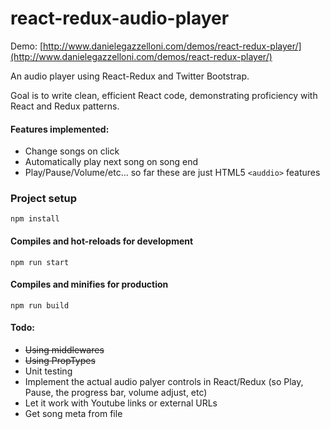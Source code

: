 # react-redux-audio-player

Demo: [http://www.danielegazzelloni.com/demos/react-redux-player/](http://www.danielegazzelloni.com/demos/react-redux-player/)

An audio player using React-Redux and Twitter Bootstrap. 

Goal is to write clean, efficient React code, demonstrating proficiency with React and Redux patterns.

#### Features implemented:

- Change songs on click
- Automatically play next song on song end
- Play/Pause/Volume/etc... so far these are just HTML5 ```<auddio>``` features


### Project setup
```
npm install
```

#### Compiles and hot-reloads for development
```
npm run start
```

#### Compiles and minifies for production
```
npm run build
```


#### Todo:

- ~~Using middlewares~~
- ~~Using PropTypes~~
- Unit testing
- Implement the actual audio palyer controls in React/Redux (so Play, Pause, the progress bar, volume adjust, etc)
- Let it work with Youtube links or external URLs
- Get song meta from file